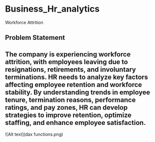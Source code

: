 # Business_Hr_analytics
Workforce Attrition
## Problem Statement
The company is experiencing workforce attrition, with employees leaving due to resignations,
retirements, and involuntary terminations. HR needs to analyze key factors affecting employee
retention and workforce stability. By understanding trends in employee tenure, termination
reasons, performance ratings, and pay zones, HR can develop strategies to improve retention,
optimize staffing, and enhance employee satisfaction.
--
![Alt text](dax functions.png)
